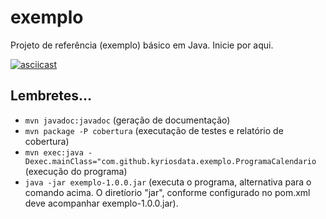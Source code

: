 # exemplo
Projeto de referência (exemplo) básico em Java. Inicie por aqui.

[![asciicast](https://asciinema.org/a/14.png)](https://asciinema.org/a/14)

## Lembretes...
- `mvn javadoc:javadoc` (geração de documentação)
- `mvn package -P cobertura` (executação de testes e relatório de cobertura)
- `mvn exec:java -Dexec.mainClass="com.github.kyriosdata.exemplo.ProgramaCalendario` (execução do programa)
- `java -jar exemplo-1.0.0.jar` (executa o programa, alternativa para o comando acima. O diretíorio "jar", conforme configurado no pom.xml deve acompanhar exemplo-1.0.0.jar).
